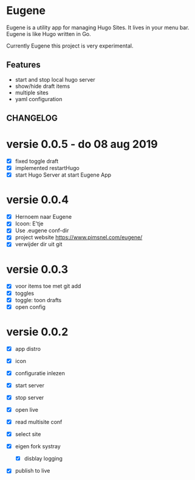 # Eugene

Eugene is a utility app for managing Hugo Sites. It lives in your menu bar. Eugene is like Hugo written in Go.

Currently Eugene this project is very experimental.

## Features
- start and stop local hugo server
- show/hide draft items
- multiple sites
- yaml configuration

## CHANGELOG

# versie 0.0.5 - do 08 aug 2019
- [x] fixed toggle draft
- [x] implemented restartHugo
- [x] start Hugo Server at start Eugene App

# versie 0.0.4
- [x] Hernoem naar Eugene
- [x] Icoon: E'tje
- [x] Use .eugene conf-dir
- [x] project website https://www.pimsnel.com/eugene/
- [x] verwijder dir uit git

# versie 0.0.3
- [x] voor items toe met git add
- [x] toggles
- [x] toggle: toon drafts
- [x] open config

# versie 0.0.2
- [x] app distro
- [x] icon
- [x] configuratie inlezen
- [x] start server
- [x] stop server
- [x] open live
- [x] read multisite conf
- [x] select site
- [x] eigen fork systray
  - [x] disblay logging
- [x] publish to live


